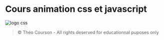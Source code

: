 # Cours animation css et javascript
![logo css](https://pixabay.com/fr/illustrations/logo-css-css3-ic%C3%B4ne-2582747/)
>&copy; Théo Courson - All rights deserved for educationnal puposes only